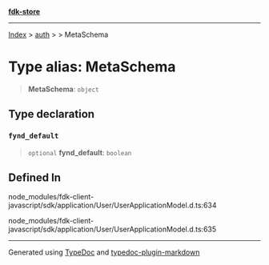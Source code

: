 [**fdk-store**](../../../README.md)
***

[Index](../../../API.md) > [auth](../../README.md) > [<internal>](../README.md) > MetaSchema

# Type alias: MetaSchema

> **MetaSchema**: `object`

## Type declaration

### `fynd_default`

> `optional` **fynd\_default**: `boolean`

## Defined In

node\_modules/fdk-client-javascript/sdk/application/User/UserApplicationModel.d.ts:634

node\_modules/fdk-client-javascript/sdk/application/User/UserApplicationModel.d.ts:635

***
Generated using [TypeDoc](https://typedoc.org/) and [typedoc-plugin-markdown](https://www.npmjs.com/package/typedoc-plugin-markdown)
